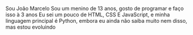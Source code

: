 Sou João Marcelo
Sou um menino de 13 anos, gosto de programar e faço isso à 3 anos
Eu sei um pouco de HTML, CSS E JavaScript, e minha linguagem principal é Python, embora eu ainda não saiba muito nem disso, mas estou evoluindo
